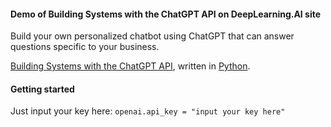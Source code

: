 #### Demo of Building Systems with the ChatGPT API on DeepLearning.AI site

Build your own personalized chatbot using ChatGPT that can answer questions specific to your business.


[Building Systems with the ChatGPT API](https://learn.deeplearning.ai/chatgpt-building-system/lesson/1/introduction), written in
[Python](https://www.python.org/).



#### Getting started

Just input your key here:  `` openai.api_key = "input your key here" ``




